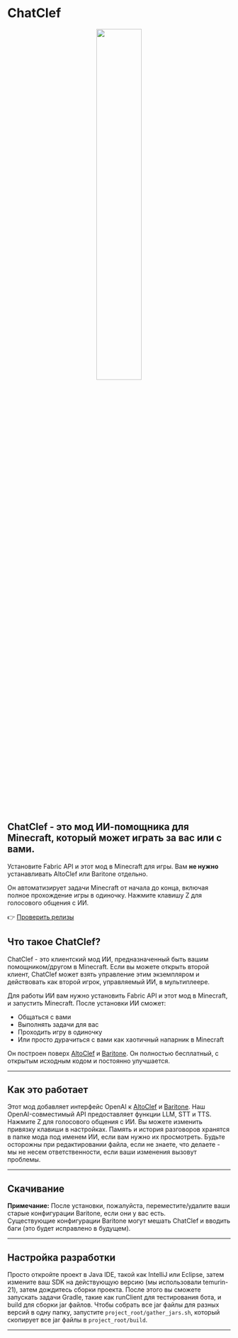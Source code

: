 # ChatClef  
<p align="center">
<img src="https://cdn.elefant.gg/image/png/chatclef_new_logo.png" width="45%"/>
</p>

## ChatClef - это мод ИИ-помощника для Minecraft, который может играть за вас или с вами.

Установите Fabric API и этот мод в Minecraft для игры. Вам **не нужно** устанавливать AltoClef или Baritone отдельно.

Он автоматизирует задачи Minecraft от начала до конца, включая полное прохождение игры в одиночку. Нажмите клавишу Z для голосового общения с ИИ.

👉 [Проверить релизы](https://github.com/elefant-ai/chatclef/releases)

## Что такое ChatClef?

ChatClef - это клиентский мод ИИ, предназначенный быть вашим помощником/другом в Minecraft.
Если вы можете открыть второй клиент, ChatClef может взять управление этим экземпляром и действовать как второй игрок, управляемый ИИ, в мультиплеере.

Для работы ИИ вам нужно установить Fabric API и этот мод в Minecraft, и запустить Minecraft.
После установки ИИ сможет:

- Общаться с вами
- Выполнять задачи для вас  
- Проходить игру в одиночку
- Или просто дурачиться с вами как хаотичный напарник в Minecraft

Он построен поверх [AltoClef](https://github.com/MiranCZ/altoclef) и [Baritone](https://github.com/cabaletta/baritone). Он полностью бесплатный, с открытым исходным кодом и постоянно улучшается.

---

## Как это работает

Этот мод добавляет интерфейс OpenAI к [AltoClef](https://github.com/MiranCZ/altoclef) и [Baritone](https://github.com/cabaletta/baritone).
Наш OpenAI-совместимый API предоставляет функции LLM, STT и TTS.
Нажмите Z для голосового общения с ИИ. Вы можете изменить привязку клавиши в настройках.
Память и история разговоров хранятся в папке мода под именем ИИ, если вам нужно их просмотреть.
Будьте осторожны при редактировании файла, если не знаете, что делаете - мы не несем ответственности, если ваши изменения вызовут проблемы.

---

## Скачивание

**Примечание:** После установки, пожалуйста, переместите/удалите ваши старые конфигурации Baritone, если они у вас есть.  
Существующие конфигурации Baritone могут мешать ChatClef и вводить баги (это будет исправлено в будущем).

---

## Настройка разработки

Просто откройте проект в Java IDE, такой как IntelliJ или Eclipse, затем измените ваш SDK на действующую версию (мы использовали temurin-21), затем дождитесь сборки проекта. После этого вы сможете запускать задачи Gradle, такие как runClient для тестирования бота, и build для сборки jar файлов. Чтобы собрать все jar файлы для разных версий в одну папку, запустите `project_root/gather_jars.sh`, который скопирует все jar файлы в `project_root/build`.

---